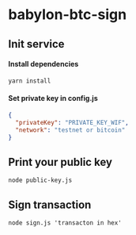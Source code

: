 # babylon-btc-sign

## Init service
#### Install dependencies
```shell
yarn install
```
#### Set private key in config.js

```json
{
  "privateKey": "PRIVATE_KEY_WIF",
  "network": "testnet or bitcoin"
}
```

## Print your public key
```shell
node public-key.js
```

## Sign transaction
```shell
node sign.js 'transacton in hex'
```

